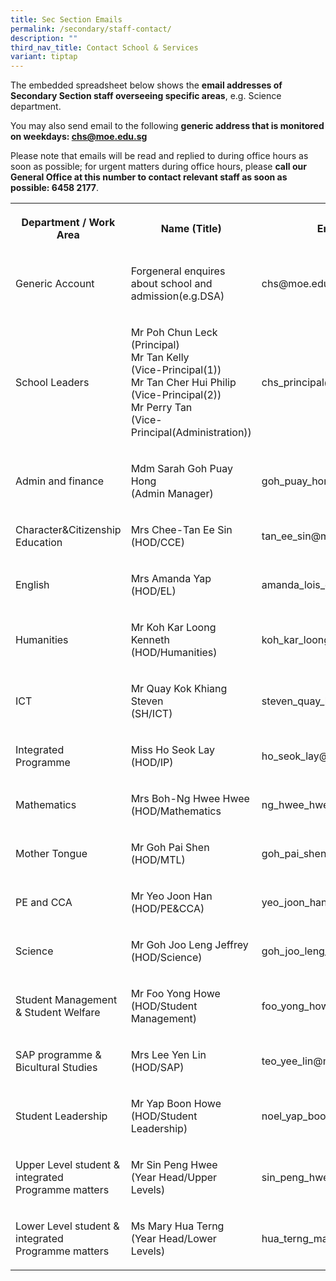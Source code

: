 ```yaml
---
title: Sec Section Emails
permalink: /secondary/staff-contact/
description: ""
third_nav_title: Contact School & Services
variant: tiptap
---
```

<p>The embedded spreadsheet below shows the&nbsp;<strong>email addresses of Secondary Section staff overseeing specific areas</strong>,
e.g. Science department.</p>
<p>You may also send email to the following&nbsp;<strong>generic address that is monitored on weekdays:&nbsp;<a href="mailto:chs@moe.edu.sg" rel="noopener noreferrer nofollow" target="_blank">chs@moe.edu.sg</a></strong>
</p>
<p>Please note that emails will be read and replied to during office hours
as soon as possible; for urgent matters during office hours, please&nbsp;<strong>call our General Office at this number to contact relevant staff as soon as possible: 6458 2177</strong>.</p>
<table style="minWidth: 75px">
<colgroup>
<col>
<col>
<col>
</colgroup>
<tbody>
<tr>
<th rowspan="1" colspan="1">
<p>Department / Work Area</p>
</th>
<th rowspan="1" colspan="1">
<p>Name (Title)</p>
</th>
<th rowspan="1" colspan="1">
<p>Email Address</p>
</th>
</tr>
<tr>
<td rowspan="1" colspan="1">
<p>Generic Account</p>
</td>
<td rowspan="1" colspan="1">
<p>Forgeneral enquires about school and admission(e.g.DSA)</p>
</td>
<td rowspan="1" colspan="1">
<p>chs@moe.edu.sg</p>
</td>
</tr>
<tr>
<td rowspan="1" colspan="1">
<p>School Leaders</p>
</td>
<td rowspan="1" colspan="1">
<p>Mr Poh Chun Leck
<br>(Principal)
<br>Mr Tan Kelly
<br>(Vice-Principal(1))
<br>Mr Tan Cher Hui Philip
<br>(Vice-Principal(2))
<br>Mr Perry Tan
<br>(Vice-Principal(Administration))</p>
</td>
<td rowspan="1" colspan="1">
<p>chs_principal@moe.edu.sg</p>
</td>
</tr>
<tr>
<td rowspan="1" colspan="1">
<p>Admin and finance</p>
</td>
<td rowspan="1" colspan="1">
<p>Mdm Sarah Goh Puay Hong
<br>(Admin Manager)</p>
</td>
<td rowspan="1" colspan="1">
<p>goh_puay_hong@schools.gov.sg</p>
</td>
</tr>
<tr>
<td rowspan="1" colspan="1">
<p>Character&amp;Citizenship Education</p>
</td>
<td rowspan="1" colspan="1">
<p>Mrs Chee-Tan Ee Sin
<br>(HOD/CCE)</p>
</td>
<td rowspan="1" colspan="1">
<p>tan_ee_sin@moe.edu.sg</p>
</td>
</tr>
<tr>
<td rowspan="1" colspan="1">
<p>English</p>
</td>
<td rowspan="1" colspan="1">
<p>Mrs Amanda Yap
<br>(HOD/EL)</p>
</td>
<td rowspan="1" colspan="1">
<p>amanda_lois_oei@moe.edu.sg</p>
</td>
</tr>
<tr>
<td rowspan="1" colspan="1">
<p>Humanities</p>
</td>
<td rowspan="1" colspan="1">
<p>Mr Koh Kar Loong Kenneth
<br>(HOD/Humanities)</p>
</td>
<td rowspan="1" colspan="1">
<p>koh_kar_loong_kenneth@moe.edu.sg</p>
</td>
</tr>
<tr>
<td rowspan="1" colspan="1">
<p>ICT</p>
</td>
<td rowspan="1" colspan="1">
<p>Mr Quay Kok Khiang Steven
<br>(SH/ICT)</p>
</td>
<td rowspan="1" colspan="1">
<p>steven_quay_kok_khiang@moe.edu.sg</p>
</td>
</tr>
<tr>
<td rowspan="1" colspan="1">
<p>Integrated Programme</p>
</td>
<td rowspan="1" colspan="1">
<p>Miss Ho Seok Lay
<br>(HOD/IP)</p>
</td>
<td rowspan="1" colspan="1">
<p>ho_seok_lay@moe.edu.sg</p>
</td>
</tr>
<tr>
<td rowspan="1" colspan="1">
<p>Mathematics</p>
</td>
<td rowspan="1" colspan="1">
<p>Mrs Boh-Ng Hwee Hwee
<br>(HOD/Mathematics</p>
</td>
<td rowspan="1" colspan="1">
<p>ng_hwee_hwee@moe.edu.sg</p>
</td>
</tr>
<tr>
<td rowspan="1" colspan="1">
<p>Mother Tongue</p>
</td>
<td rowspan="1" colspan="1">
<p>Mr Goh Pai Shen
<br>(HOD/MTL)</p>
</td>
<td rowspan="1" colspan="1">
<p>goh_pai_shen@moe.edu.sg</p>
</td>
</tr>
<tr>
<td rowspan="1" colspan="1">
<p>PE and CCA</p>
</td>
<td rowspan="1" colspan="1">
<p>Mr Yeo Joon Han
<br>(HOD/PE&amp;CCA)</p>
</td>
<td rowspan="1" colspan="1">
<p>yeo_joon_han@moe.edu.sg</p>
</td>
</tr>
<tr>
<td rowspan="1" colspan="1">
<p>Science</p>
</td>
<td rowspan="1" colspan="1">
<p>Mr Goh Joo Leng Jeffrey
<br>(HOD/Science)</p>
</td>
<td rowspan="1" colspan="1">
<p>goh_joo_leng_jeffrey@moe.edu.sg</p>
</td>
</tr>
<tr>
<td rowspan="1" colspan="1">
<p>Student Management &amp; Student Welfare</p>
</td>
<td rowspan="1" colspan="1">
<p>Mr Foo Yong Howe
<br>(HOD/Student Management)</p>
</td>
<td rowspan="1" colspan="1">
<p>foo_yong_howe@moe.edu.sg</p>
</td>
</tr>
<tr>
<td rowspan="1" colspan="1">
<p>SAP programme &amp; Bicultural Studies</p>
</td>
<td rowspan="1" colspan="1">
<p>Mrs Lee Yen Lin
<br>(HOD/SAP)</p>
</td>
<td rowspan="1" colspan="1">
<p>teo_yee_lin@moe.edu.sg</p>
</td>
</tr>
<tr>
<td rowspan="1" colspan="1">
<p>Student Leadership</p>
</td>
<td rowspan="1" colspan="1">
<p>Mr Yap Boon Howe
<br>(HOD/Student Leadership)</p>
</td>
<td rowspan="1" colspan="1">
<p>noel_yap_boon_howe@moe.edu.sg</p>
</td>
</tr>
<tr>
<td rowspan="1" colspan="1">
<p>Upper Level student &amp; integrated Programme matters</p>
</td>
<td rowspan="1" colspan="1">
<p>Mr Sin Peng Hwee
<br>(Year Head/Upper Levels)</p>
</td>
<td rowspan="1" colspan="1">
<p>sin_peng_hwee@moe.edu.sg</p>
</td>
</tr>
<tr>
<td rowspan="1" colspan="1">
<p>Lower Level student &amp; integrated Programme matters</p>
</td>
<td rowspan="1" colspan="1">
<p>Ms Mary Hua Terng
<br>(Year Head/Lower Levels)</p>
</td>
<td rowspan="1" colspan="1">
<p>hua_terng_mary@moe.edu.sg</p>
</td>
</tr>
</tbody>
</table>
<p></p>